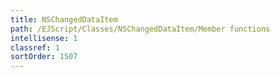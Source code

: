 ```yaml
---
title: NSChangedDataItem
path: /EJScript/Classes/NSChangedDataItem/Member functions
intellisense: 1
classref: 1
sortOrder: 1507
---
```






